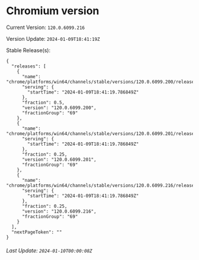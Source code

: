# Chromium version

Current Version: `120.0.6099.216`

Version Update: `2024-01-09T18:41:19Z`

Stable Release(s):
```
{
  "releases": [
    {
      "name": "chrome/platforms/win64/channels/stable/versions/120.0.6099.200/releases/1704825679",
      "serving": {
        "startTime": "2024-01-09T18:41:19.786849Z"
      },
      "fraction": 0.5,
      "version": "120.0.6099.200",
      "fractionGroup": "69"
    },
    {
      "name": "chrome/platforms/win64/channels/stable/versions/120.0.6099.201/releases/1704825679",
      "serving": {
        "startTime": "2024-01-09T18:41:19.786849Z"
      },
      "fraction": 0.25,
      "version": "120.0.6099.201",
      "fractionGroup": "69"
    },
    {
      "name": "chrome/platforms/win64/channels/stable/versions/120.0.6099.216/releases/1704825679",
      "serving": {
        "startTime": "2024-01-09T18:41:19.786849Z"
      },
      "fraction": 0.25,
      "version": "120.0.6099.216",
      "fractionGroup": "69"
    }
  ],
  "nextPageToken": ""
}
```

###### Last Update: `2024-01-10T00:00:08Z`
        